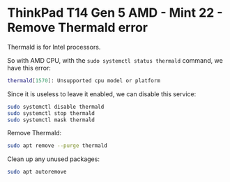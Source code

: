 # ThinkPad T14 Gen 5 AMD - Mint 22 - Remove Thermald error

Thermald is for Intel processors.

So with AMD CPU, with the `sudo systemctl status thermald` command, we have this error:

```bash
thermald[1570]: Unsupported cpu model or platform
```

Since it is useless to leave it enabled, we can disable this service:

```bash
sudo systemctl disable thermald
sudo systemctl stop thermald
sudo systemctl mask thermald
```

Remove Thermald:

```bash
sudo apt remove --purge thermald
```

Clean up any unused packages:

```bash
sudo apt autoremove
```
